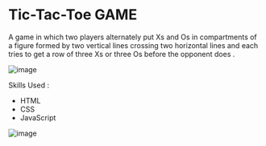 # Tic-Tac-Toe GAME

 A game in which two players alternately put Xs and Os in compartments of a figure formed by two vertical lines crossing two horizontal lines and each tries to get a row of three Xs or three Os before the opponent does .
 
 
![image](https://user-images.githubusercontent.com/41516169/123519802-0ffee400-d6cb-11eb-917a-a0f0bbaa5131.png)

Skills Used :
- HTML
- CSS
- JavaScript


![image](https://user-images.githubusercontent.com/41516169/123519918-a501dd00-d6cb-11eb-9fd3-541238c0fc0f.png)
